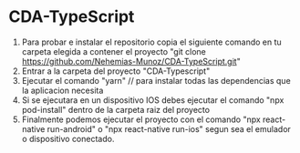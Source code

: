 # CDA-TypeScript

1. Para probar e instalar el repositorio copia el siguiente comando en tu carpeta elegida a contener el proyecto
   "git clone https://github.com/Nehemias-Munoz/CDA-TypeScript.git"
2. Entrar a la carpeta del proyecto "CDA-Typescript"
3. Ejecutar el comando "yarn" // para instalar todas las dependencias que la aplicacion necesita
4. Si se ejecutara en un dispositivo IOS debes ejecutar el comando "npx pod-install" dentro de la carpeta raiz del proyecto
5. Finalmente podemos ejecutar el proyecto con el comando "npx react-native run-android" o "npx react-native run-ios" segun sea el emulador o dispositivo
   conectado.
